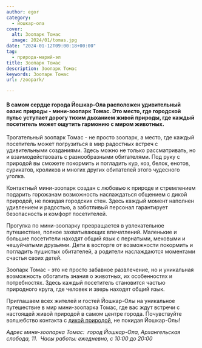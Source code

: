 ```yaml
---
author: egor
category:
  - йошкар-ола
cover:
  alt: Зоопарк Томас
  image: 2024/01/tomas.jpg
date: "2024-01-12T09:00:18+00:00"
tag:
  - природа-марий-эл
title: Зоопарк Томас
description: Зоопарк Томас
keywords: Зоопарк Томас
url: /zoopark/

---
```

#### В самом сердце города Йошкар\-Ола расположен удивительный оазис природы \- мини-зоопарк Томас. Это место, где городской пульс уступает дорогу тихим дыханием живой природы, где каждый посетитель может ощутить гармонию с миром животных.

Трогательный зоопарк Томас \- не просто зоопарк, а место, где каждый посетитель может погрузиться в мир радостных встреч с удивительными созданиями. Здесь можно не только рассматривать, но и взаимодействовать с разнообразными обитателями. Под руку с природой вы сможете покормить и погладить кур, коз, белок, енотов, сурикатов, кроликов и многих других обитателей этого чудесного уголка.

Контактный мини\-зоопарк создан с любовью к природе и стремлением подарить горожанам возможность наслаждаться общением с дикой природой, не покидая городских стен. Здесь каждый момент наполнен удивлением и радостью, а заботливый персонал гарантирует безопасность и комфорт посетителей.

Прогулка по мини\-зоопарку превращается в увлекательное путешествие, полное захватывающих впечатлений. Маленькие и большие посетители находят общий язык с пернатыми, меховыми и чешуйчатыми друзьями. Дети в восторге от возможности покормить и погладить пушистых обитателей, а родители наслаждаются моментами счастья своих детей.

Зоопарк Томас \- это не просто забавное развлечение, но и уникальная возможность обогатить знания о животных, их особенностях и потребностях. Здесь каждый посетитель становится частью природного круга, где человек и зверь находят общий язык.

Приглашаем всех жителей и гостей Йошкар-Олы на уникальное путешествие в мир мини-зоопарка Томас, где вас ждут встречи с настоящей живой природой в самом центре города. Почувствуйте волшебство контакта с [дикой природой](/sosnovaya-roshha-joshkar-ola/), не покидая Йошкар-Олы!

_Адрес мини-зоопарка Томас:  город Йошкар-Ола, Архангельская слобода, 11.  Часы работы: ежедневно, с 10:00 до 20:00_
